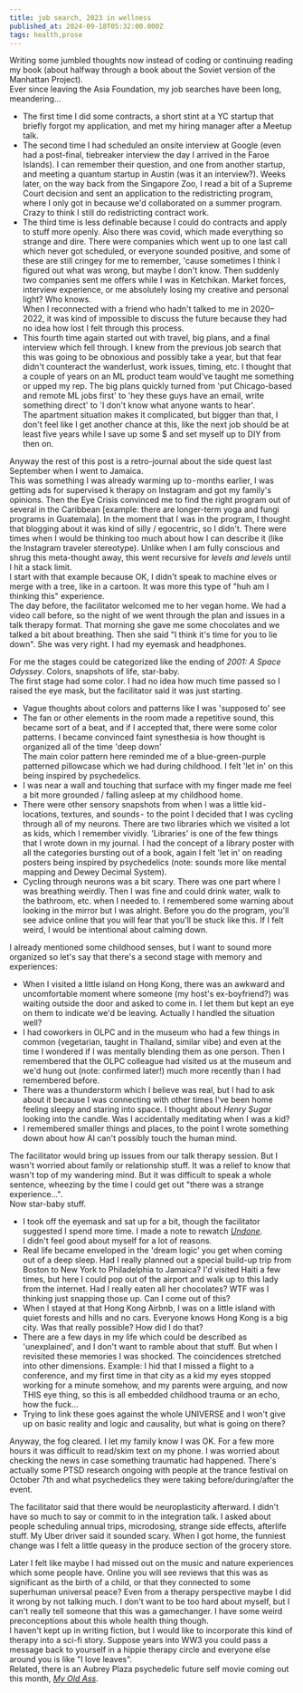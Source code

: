 ```yaml
---
title: job search, 2023 in wellness
published_at: 2024-09-18T05:32:00.000Z
tags: health,prose
---
```


Writing some jumbled thoughts now instead of coding or continuing reading my book (about halfway through a book about the Soviet version of the Manhattan Project).<br/>
Ever since leaving the Asia Foundation, my job searches have been long, meandering…

- The first time I did some contracts, a short stint at a YC startup that briefly forgot my application, and met my hiring manager after a Meetup talk.
- The second time I had scheduled an onsite interview at Google (even had a post-final, tiebreaker interview the day I arrived in the Faroe Islands). I can remember their question, and one from another startup, and meeting a quantum startup in Austin (was it an interview?). Weeks later, on the way back from the Singapore Zoo, I read a bit of a Supreme Court decision and sent an application to the redistricting program, where I only got in because we'd collaborated on a summer program. Crazy to think I still do redistricting contract work.
- The third time is less definable because I could do contracts and apply to stuff more openly. Also there was covid, which made everything so strange and dire. There were companies which went up to one last call which never got scheduled, or everyone sounded positive, and some of these are still cringey for me to remember, 'cause sometimes I think I figured out what was wrong, but maybe I don't know. Then suddenly two companies sent me offers while I was in Ketchikan. Market forces, interview experience, or me absolutely losing my creative and personal light? Who knows. <br/> When  I reconnected with a friend who hadn't talked to me in 2020–2022, it was kind of impossible to discuss the future because they had no idea how lost I felt through this process.
- This fourth time again started out with travel, big plans, and a final interview which fell through. I knew from the previous job search that this was going to be obnoxious and possibly take a year, but that fear didn't counteract the wanderlust, work issues, timing, etc. I thought that a couple of years on an ML product team would've taught me something or upped my rep.  The big plans quickly turned from 'put Chicago-based and remote ML jobs first' to 'hey these guys have an email, write something direct' to 'I don't know what anyone wants to hear'. <br/> The apartment situation makes it complicated, but bigger than that, I don't feel like I get another chance at this, like the next job should be at least five years while I save up some $ and set myself up to DIY from then on.

Anyway the rest of this post is a retro-journal about the side quest last September when I went to Jamaica.<br/>
This was something I was already warming up to - months earlier, I was getting ads for supervised k therapy on Instagram and got my family's opinions. Then the Eye Crisis convinced me to find the right program out of several in the Caribbean [example: there are longer-term yoga and fungi programs in Guatemala]. In the moment that I was in the program, I thought that blogging about it was kind of silly / egocentric, so I didn't. There were times when I would be thinking too much about how I can describe it (like the Instagram traveler stereotype). Unlike when I am fully conscious and shrug this meta-thought away, this went recursive for *levels and levels* until I hit a stack limit.<br/>
I start with that example because OK, I didn't speak to machine elves or merge with a tree, like in a cartoon. It was more this type of "huh am I thinking this" experience.<br/>
The day before, the facilitator welcomed me to her vegan home. We had a video call before, so the night of we went through the plan and issues in a talk therapy format. That morning she gave me some chocolates and we talked a bit about breathing. Then she said "I think it's time for you to lie down". She was very right. I had my eyemask and headphones.

For me the stages could be categorized like the ending of *2001: A Space Odyssey*. Colors, snapshots of life, star-baby.<br/>
The first stage had some color. I had no idea how much time passed so I raised the eye mask, but the facilitator said it was just starting.

- Vague thoughts about colors and patterns like I was 'supposed to' see
- The fan or other elements in the room made a repetitive sound, this became sort of a beat, and if I accepted that, there were some color patterns. I became convinced faint synesthesia is how thought is organized all of the time 'deep down' <br/> The main color pattern here reminded me of a blue-green-purple patterned pillowcase which we had during childhood. I felt 'let in' on this being inspired by psychedelics.
- I was near a wall and touching that surface with my finger made me feel a bit more grounded / falling asleep at my childhood home.
- There were other sensory snapshots from when I was a little kid - locations, textures, and sounds -  to the point I decided that I was cycling through all of my neurons. There are two libraries which we visited a lot as kids, which I remember vividly. 'Libraries' is one of the few things that I wrote down in my journal. I had the concept of a library poster with all the categories bursting out of a book, again I felt 'let in' on reading posters being inspired by psychedelics (note: sounds more like mental mapping and Dewey Decimal System).
- Cycling through neurons was a bit scary. There was one part where I was breathing weirdly. Then I was fine and could drink water, walk to the bathroom, etc. when I needed to. I remembered some warning about looking in the mirror but I was alright. Before you do the program, you'll see advice online that you will fear that you'll be stuck like this. If I felt weird, I would be intentional about calming down.

I already mentioned some childhood senses, but I want to sound more organized so let's say that there's a second stage with memory and experiences:

- When I visited a little island on Hong Kong, there was an awkward and uncomfortable moment where someone (my host's ex-boyfriend?) was waiting outside the door and asked to come in. I let them but kept an eye on them to indicate we'd be leaving. Actually I handled the situation well?
- I had coworkers in OLPC and in the museum who had a few things in common (vegetarian, taught in Thailand, similar vibe) and even at the time I wondered if I was mentally blending them as one person. Then I remembered that the OLPC colleague had visited us at the museum and we'd hung out (note: confirmed later!) much more recently than I had remembered before.
- There was a thunderstorm which I believe was real, but I had to ask about it because I was connecting with other times I've been home feeling sleepy and staring into space. I thought about *Henry Sugar* looking into the candle. Was I accidentally meditating when I was a kid?
- I remembered smaller things and places, to the point I wrote something down about how AI can't possibly touch the human mind.

The facilitator would bring up issues from our talk therapy session. But I wasn't worried about family or relationship stuff. It was a relief to know that wasn't top of my wandering mind. But it was difficult to speak a whole sentence, wheezing by the time I could get out "there was a strange experience…".<br/>
Now star-baby stuff.

- I took off the eyemask and sat up for a bit, though the facilitator suggested I spend more time. I made a note to rewatch *[Undone](https://www.youtube.com/watch?v=xxIYXxSS9Ac&t=37s)*. <br/>I didn't feel good about myself for a lot of reasons.
- Real life became enveloped in the 'dream logic' you get when coming out of a deep sleep. Had I really planned out a special build-up trip from Boston to New York to Philadelphia to Jamaica? I'd visited Haiti a few times, but here I could pop out of the airport and walk up to this lady from the internet. Had I really eaten all her chocolates? WTF was I thinking just snapping those up. Can I come out of this?
- When I stayed at that Hong Kong Airbnb, I was on a little island with quiet forests and hills and no cars. Everyone knows Hong Kong is a big city. Was that really possible? How did I do that?
- There are a few days in my life which could be described as 'unexplained', and I don't want to ramble about that stuff. But when I revisited these memories I was shocked. The coincidences stretched into other dimensions. Example: I hid that I missed a flight to a conference, and my first time in that city as a kid my eyes stopped working for a minute somehow, and my parents were arguing, and now THIS eye thing, so this is all embedded childhood trauma or an echo, how the fuck…
- Trying to link these goes against the whole UNIVERSE and I won't give up on basic reality and logic and causality, but what is going on there?

Anyway, the fog cleared. I let my family know I was OK. For a few more hours it was difficult to read/skim text on my phone. I was worried about checking the news in case something traumatic had happened. There's actually some PTSD research ongoing with people at the trance festival on October 7th and what psychedelics they were taking before/during/after the event.

The facilitator said that there would be neuroplasticity afterward. I didn't have so much to say or commit to in the integration talk. I asked about people scheduling annual trips, microdosing, strange side effects, afterlife stuff. My Uber driver said it sounded scary.  When I got home, the funniest change was I felt a little queasy in the produce section of the grocery store.

Later I felt like maybe I had missed out on the music and nature experiences which some people have. Online you will see reviews that this was as significant as the birth of a child, or that they connected to some superhuman universal peace?  Even from a therapy perspective maybe I did it wrong by not talking much. I don't want to be too hard about myself, but I can't really tell someone that this was a gamechanger. I have some weird preconceptions about this whole health thing though. <br/>
I haven't kept up in writing fiction, but I would like to incorporate this kind of therapy into a sci-fi story. Suppose years into WW3 you could pass a message back to yourself in a hippie therapy circle and everyone else around you is like "I love leaves". <br/>
Related, there is an Aubrey Plaza psychedelic future self movie coming out this month, *[My Old Ass](https://www.youtube.com/watch?v=Yvks3SeCDOs)*.

<br/>
<br/>
<br/>
